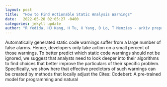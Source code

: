 ```yaml
---
layout: post
title:  "How to Find Actionable Static Analysis Warnings"
date:   2022-05-28 02:05:27 -0400
categories: jekyll update
author: "R Yedida, HJ Kang, H Tu, X Yang, D Lo, T Menzies - arXiv preprint arXiv:2205.10504, 2022"
---
```

Automatically generated static code warnings suffer from a large number of false alarms. Hence, developers only take action on a small percent of those warnings. To better predict which static code warnings should not be ignored, we suggest that analysts need to look deeper into their algorithms to find choices that better improve the particulars of their specific problem. Specifically, we show here that effective predictors of such warnings can be created by methods that locally adjust the  Cites: Codebert: A pre-trained model for programming and natural